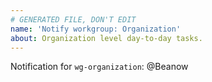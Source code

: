 ```yaml
---
# GENERATED FILE, DON'T EDIT
name: 'Notify workgroup: Organization'
about: Organization level day-to-day tasks.
---
```



<!-- Write your message above here -->

Notification for `wg-organization`:
@Beanow 
